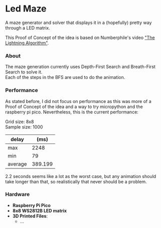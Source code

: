 # Led Maze

A maze generator and solver that displays it in a (hopefully) pretty way through a LED matrix.

This Proof of Concept of the idea is based on Numberphile's video 
["The Lightning Algorithm"](https://www.youtube.com/watch?v=akZ8JJ4gGLs).


### About
The maze generation currently uses Depth-First Search and Breath-First Search to solve it.<br>
Each of the steps in the BFS are used to do the animation.


### Performance

As stated before, I did not focus on performance as this was more of a Proof of Concept of the idea and a way 
to try micropython and the raspberry pi pico. Nevertheless, this is the current performance:

Grid size: 8x8<br>
Sample size: 1000

| delay   | (ms)    |
|---------|---------|
| max     | 2248    |
| min     | 79      |
| average | 389.199 |

2.2 seconds seems like a lot as the worst case, but any animation should take longer than that,
so realistically that never should be a problem.

### Hardware
* **Raspberry Pi Pico**
* **8x8 WS2812B LED matrix**
* **3D Printed Files**:
  * ...